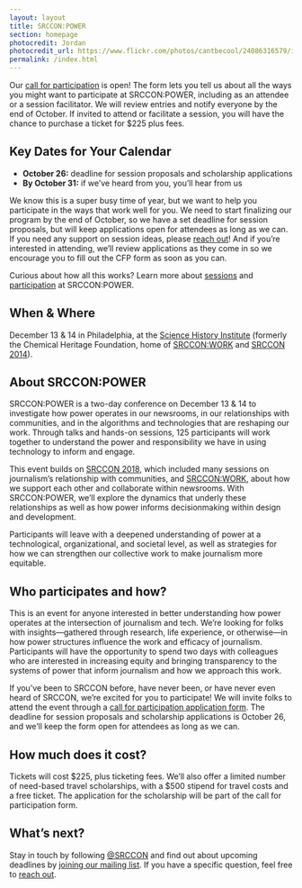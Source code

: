 ```yaml
---
layout: layout
title: SRCCON:POWER
section: homepage
photocredit: Jordan
photocredit_url: https://www.flickr.com/photos/cantbecool/24086316579/in/photolist-CGqELk-25vHbtW-by2APr-bde4Dg-qbQtub-69PkGX-4k5u5A-wTRqM-74AhD5-74Ahu7-9BzBMX-b4NXHi-69TzXs-ayqFEp-9Tw2GU-69YKNF-4o7pT1-69PoXz-21D1iL-bk7uqj-rRqDu3-meEejW-7chLnV-jMQX4x-21CZ2q-aU1CmM-8GiDdv-9xzDqT-fMwxo2-6HKWGA-74Ai6o-fMP5Cj-6HKW7N-ck5Rfb-cpmUXU-n3AAKX-emaTsw-49GgCy-259cV9v-TMd3AF-nun6Ps-XDQvGy-bjWbsr-aTpR2D-6VE69o-6VA26R-b239ok-4H84KL-2fTcJQ-7oXgjn
permalink: /index.html
---
```


Our [call for participation](/participation/form) is open! The form lets you tell us about all the ways you might want to participate at SRCCON:POWER, including as an attendee or a session facilitator. We will review entries and notify everyone by the end of October. If invited to attend or facilitate a session, you will have the chance to purchase a ticket for $225 plus fees.

## Key Dates for Your Calendar

* **October 26:** deadline for session proposals and scholarship applications
* **By October 31:** if we&rsquo;ve heard from you, you&rsquo;ll hear from us

We know this is a super busy time of year, but we want to help you participate in the ways that work well for you. We need to start finalizing our program by the end of October, so we have a set deadline for session proposals, but will keep applications open for attendees as long as we can. If you need any support on session ideas, please [reach out](mailto:srccon@opennews.org)! And if you&rsquo;re interested in attending, we&rsquo;ll review applications as they come in so we encourage you to fill out the CFP form as soon as you can.

Curious about how all this works? Learn more about [sessions](/sessions) and [participation](/participation) at SRCCON:POWER.

## When & Where

December 13 & 14 in Philadelphia, at the [Science History Institute](https://www.sciencehistory.org) (formerly the Chemical Heritage Foundation, home of [SRCCON:WORK](https://work.srccon.org) and [SRCCON 2014](https://2014.srccon.org)).

## About SRCCON:POWER

SRCCON:POWER is a two-day conference on December 13 & 14 to investigate how power operates in our newsrooms, in our relationships with communities, and in the algorithms and technologies that are reshaping our work. Through talks and hands-on sessions, 125 participants will work together to understand the power and responsibility we have in using technology to inform and engage.

This event builds on [SRCCON 2018](https://2018.srccon.org/schedule/), which included many sessions on journalism&rsquo;s relationship with communities, and [SRCCON:WORK](https://work.srccon.org/), about how we support each other and collaborate within newsrooms. With SRCCON:POWER, we&rsquo;ll explore the dynamics that underly these relationships as well as how power informs decisionmaking within design and development.

Participants will leave with a deepened understanding of power at a technological, organizational, and societal level, as well as strategies for how we can strengthen our collective work to make journalism more equitable.

## Who participates and how?

This is an event for anyone interested in better understanding how power operates at the intersection of journalism and tech. We&rsquo;re looking for folks with insights—gathered through research, life experience, or otherwise—in how power structures influence the work and efficacy of journalism. Participants will have the opportunity to spend two days with colleagues who are interested in increasing equity and bringing transparency to the systems of power that inform journalism and how we approach this work.

If you&rsquo;ve been to SRCCON before, have never been, or have never even heard of SRCCON, we&rsquo;re excited for you to participate! We will invite folks to attend the event through a [call for participation application form](/participation/form). The deadline for session proposals and scholarship applications is October 26, and we&rsquo;ll keep the form open for attendees as long as we can.

## How much does it cost?

Tickets will cost $225, plus ticketing fees. We&rsquo;ll also offer a limited number of need-based travel scholarships, with a $500 stipend for travel costs and a free ticket. The application for the scholarship will be part of the call for participation form.

## What&rsquo;s next?

Stay in touch by following [@SRCCON](https://twitter.com/srccon) and find out about upcoming deadlines by [joining our mailing list](http://eepurl.com/czSVTL). If you have a specific question, feel free to [reach out](mailto:srccon@opennews.org).
